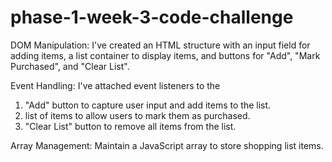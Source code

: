 # phase-1-week-3-code-challenge

DOM Manipulation:
I've created an HTML structure with an input field for adding items, a list container to display items, and buttons for "Add", "Mark Purchased", and "Clear List".

Event Handling:
I've attached event listeners to the 
1. "Add" button to capture user input and add items to the list.
2. list of items to allow users to mark them as purchased.
3. "Clear List" button to remove all items from the list.

Array Management: 
Maintain a JavaScript array to store shopping list items.
 
